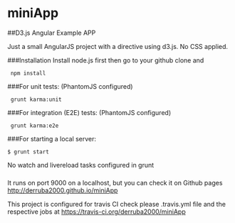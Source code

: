 # miniApp
##D3.js Angular Example APP

Just a small AngularJS project with a directive using d3.js. No CSS applied.

###Installation
Install node.js first then go to your github clone and
``` shell
 npm install
```


###For unit tests:
(PhantomJS configured)
``` shell
 grunt karma:unit
```

###For integration (E2E) tests:
(PhantomJS configured)
``` shell
 grunt karma:e2e
```

###For starting a local server:
``` shell
$ grunt start
```

No watch and livereload tasks configured in grunt

###
It runs on port 9000 on a localhost, but you can check it on Github pages
http://derruba2000.github.io/miniApp

This project is configured for travis CI check please .travis.yml file and the respective jobs at
https://travis-ci.org/derruba2000/miniApp




